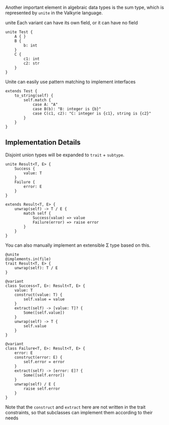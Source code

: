 Another important element in algebraic data types is the sum type,
which is represented by `unite` in the Valkyrie language.

unite Each variant can have its own field, or it can have no field

```valkyrie
unite Test {
    A { }
    B {
        b: int
    }
    C {
        c1: int
        c2: str
    }
}
```

Unite can easily use pattern matching to implement interfaces

```valkyrie
extends Test {
    to_string(self) {
        self.match {
            case A: "A"
            case B(b): "B: integer is {b}"
            case C(c1, c2): "C: integer is {c1}, string is {c2}"
        }
    }
}
```

## Implementation Details

Disjoint union types will be expanded to `trait` + `subtype`.

```valkyrie
unite Result<T, E> {
    Success {
        value: T
    }
    Failure {
        error: E
    }
}

extends Result<T, E> {
    unwrap(self) -> T / E {
        match self {
            Success(value) => value
            Failure(error) => raise error
        }
    }
}
```

You can also manually implement an extensible Σ type based on this.

```valkyrie
@unite
@implements.in(file)
trait Result<T, E> {
    unwrap(self): T / E
}

@variant
class Success<T, E>: Result<T, E> {
    value: T
    construct(value: T) {
        self.value = value
    }
    extract(self) -> [value: T]? {
        Some([self.value])
    }
    unwrap(self) -> T {
        self.value
    }
}

@variant
class Failure<T, E>: Result<T, E> {
    error: E
    construct(error: E) {
        self.error = error
    }
    extract(self) -> [error: E]? {
        Some([self.error])
    }
    unwrap(self) / E {
        raise self.error
    }
}
```

Note that the `construct` and `extract` here are not written in the trait constraints,
so that subclasses can implement them according to their needs
